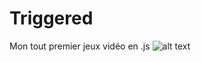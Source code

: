 # Triggered
Mon tout premier jeux vidéo en .js
![alt text](https://raw.githubusercontent.com/Nicolas85310/My-video-games-Triggered/main/images/Triggered.png)
